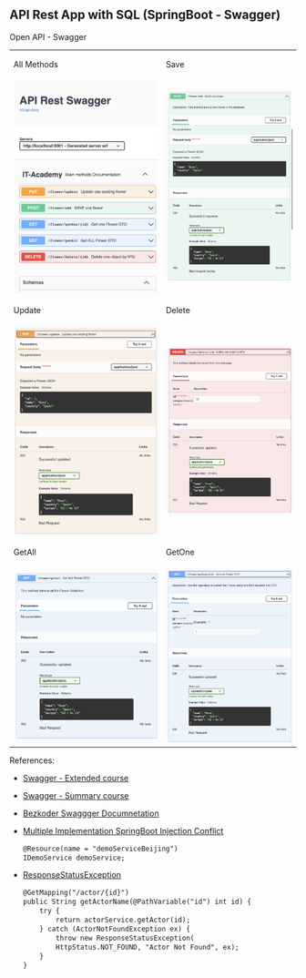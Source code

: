 ## API Rest App with SQL (SpringBoot - Swagger)


Open API - Swagger 

<table>
   <tr>
      <td><p>All Methods</p></td>
      <td><p>Save</p></td>
   </tr>
   <tr>
      <td> 
      <img src="S05T01N02DebonMiquel/src/main/resources/static/images/allMethodss.png" alt="Italian 404">
      </td>
      <td>
      <img src="S05T01N02DebonMiquel/src/main/resources/static/images/save.png" alt="Italian 500">
      </td>
   </tr>
  <tr>
      <td><p>Update</p></td>
      <td><p>Delete</p></td>
  </tr>
  <tr>
      <td> 
      <img src="S05T01N02DebonMiquel/src/main/resources/static/images/update.png" alt="Italian 404">
      </td>
      <td>
      <img src="S05T01N02DebonMiquel/src/main/resources/static/images/delete.png" alt="Italian 500">
      </td>
  </tr>

  <tr>
      <td><p>GetAll</p></td>
      <td><p>GetOne</p></td>
  </tr>
  <tr>
      <td> 
      <img src="S05T01N02DebonMiquel/src/main/resources/static/images/getAll.png" alt="Italian 404">
      </td>
      <td>
      <img src="S05T01N02DebonMiquel/src/main/resources/static/images/getOne.png" alt="Italian 500">
      </td>
  </tr>

</table>



References:
- [Swagger - Extended course](https://www.youtube.com/watch?v=0vqgWQIVfMI&t=2538s)
- [Swagger - Summary course](https://www.youtube.com/watch?v=2o_3hjUPAfQ)
- [Bezkoder Swaggger Documnetation](https://www.bezkoder.com/swagger-3-annotations/)
- [Multiple Implementation SpringBoot Injection Conflict](https://www.springcloud.io/post/2022-04/spring-selective-injection/#gsc.tab=0)
    ```
    @Resource(name = "demoServiceBeijing")  
    IDemoService demoService;
    ```
- [ResponseStatusException](https://www.baeldung.com/spring-response-status-exception)

    ```
    @GetMapping("/actor/{id}")
    public String getActorName(@PathVariable("id") int id) {
        try {
            return actorService.getActor(id);
        } catch (ActorNotFoundException ex) {
            throw new ResponseStatusException(
            HttpStatus.NOT_FOUND, "Actor Not Found", ex);
        }
    }
    ```